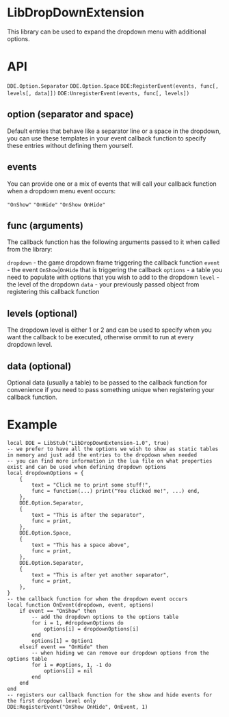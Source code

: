 LibDropDownExtension
==========================
This library can be used to expand the dropdown menu with additional options.

# API

`DDE.Option.Separator`
`DDE.Option.Space`
`DDE:RegisterEvent(events, func[, levels[, data]])`
`DDE:UnregisterEvent(events, func[, levels])`

## option (separator and space)

Default entries that behave like a separator line or a space in the dropdown, you can use these templates in your event callback function to specify these entries without defining them yourself.

## events

You can provide one or a mix of events that will call your callback function when a dropdown menu event occurs:

`"OnShow"`
`"OnHide"`
`"OnShow OnHide"`

## func (arguments)

The callback function has the following arguments passed to it when called from the library:

`dropdown` - the game dropdown frame triggering the callback function
`event` - the event `OnShow`|`OnHide` that is triggering the callback
`options` - a table you need to populate with options that you wish to add to the dropdown
`level` - the level of the dropdown
`data` - your previously passed object from registering this callback function

## levels (optional)

The dropdown level is either 1 or 2 and can be used to specify when you want the callback to be executed, otherwise ommit to run at every dropdown level.

## data (optional)

Optional data (usually a table) to be passed to the callback function for convenience if you need to pass something unique when registering your callback function.

# Example

```
local DDE = LibStub("LibDropDownExtension-1.0", true)
-- we prefer to have all the options we wish to show as static tables in memory and just add the entries to the dropdown when needed
-- you can find more information in the lua file on what properties exist and can be used when defining dropdown options
local dropdownOptions = {
	{
		text = "Click me to print some stuff!",
		func = function(...) print("You clicked me!", ...) end,
	},
	DDE.Option.Separator,
	{
		text = "This is after the separator",
		func = print,
	},
	DDE.Option.Space,
	{
		text = "This has a space above",
		func = print,
	},
	DDE.Option.Separator,
	{
		text = "This is after yet another separator",
		func = print,
	},
}
-- the callback function for when the dropdown event occurs
local function OnEvent(dropdown, event, options)
	if event == "OnShow" then
		-- add the dropdown options to the options table
		for i = 1, #dropdownOptions do
			options[i] = dropdownOptions[i]
		end
		options[1] = Option1
	elseif event == "OnHide" then
		-- when hiding we can remove our dropdown options from the options table
		for i = #options, 1, -1 do
			options[i] = nil
		end
	end
end
-- registers our callback function for the show and hide events for the first dropdown level only
DDE:RegisterEvent("OnShow OnHide", OnEvent, 1)
```
